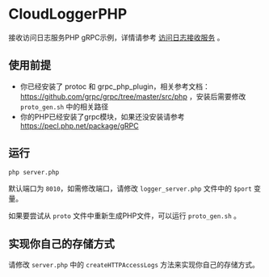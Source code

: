 # CloudLoggerPHP

接收访问日志服务PHP gRPC示例，详情请参考 [访问日志接收服务](https://flexcdn.cn/docs/node/accesslog/endpoint) 。

## 使用前提

* 你已经安装了 protoc 和 grpc_php_plugin，相关参考文档：https://github.com/grpc/grpc/tree/master/src/php ，安装后需要修改 `proto_gen.sh` 中的相关路径
* 你的PHP已经安装了grpc模块，如果还没安装请参考 https://pecl.php.net/package/gRPC

## 运行

~~~bash
php server.php
~~~

默认端口为 `8010`，如需修改端口，请修改 `logger_server.php` 文件中的 `$port` 变量。

如果要尝试从 `proto` 文件中重新生成PHP文件，可以运行 `proto_gen.sh` 。

## 实现你自己的存储方式

请修改 `server.php` 中的 `createHTTPAccessLogs` 方法来实现你自己的存储方式。